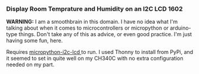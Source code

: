 ### Display Room Temprature and Humidity on an I2C LCD 1602

**WARNING:** I am a smoothbrain in this domain. I have no idea what I'm talking about when it comes to microcontrollers or micropython or arduino-type things. Don't take any of this as advice, or even good practice. I'm just having some fun, here.

Requires [micropython-i2c-lcd ](https://github.com/brainelectronics/micropython-i2c-lcd/tree/main) to run. I used Thonny to install from PyPi, and it seemed to set in quite well on my CH340C with no extra configuration needed on my part.